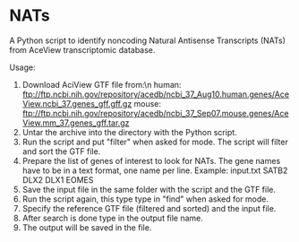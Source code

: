 # NATs
A Python script to identify noncoding Natural Antisense Transcripts (NATs) from AceView transcriptomic database.

Usage:
1) Download AciView GTF file from:\n
human: ftp://ftp.ncbi.nih.gov/repository/acedb/ncbi_37_Aug10.human.genes/AceView.ncbi_37.genes_gff.gff.gz
mouse: ftp://ftp.ncbi.nih.gov/repository/acedb/ncbi_37_Sep07.mouse.genes/AceView.mm_37.genes_gff.tar.gz
2) Untar the archive into the directory with the Python script.
3) Run the script and put "filter" when asked for mode. The script will filter and sort the GTF file.
4) Prepare the list of genes of interest to look for NATs. The gene names have to be in a text format, one name per line.
Example:
input.txt
SATB2
DLX2
DLX1
EOMES
5) Save the input file in the same folder with the script and the GTF file.
6) Run the script again, this type type in "find" when asked for mode.
7) Specify the reference GTF file (filtered and sorted) and the input file.
8) After search is done type in the output file name.
9) The output will be saved in the file.
